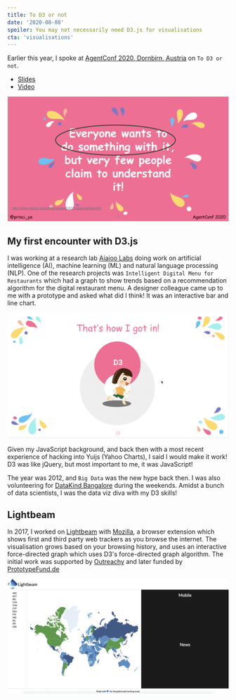 ```yaml
---
title: To D3 or not
date: '2020-08-08'
spoiler: You may not necessarily need D3.js for visualisations
cta: 'visualisations'
---
```


Earlier this year, I spoke at [AgentConf 2020, Dornbirn, Austria](https://agent.sh/agent-conf-2020) on `To D3 or not`.

- [Slides](https://docs.google.com/presentation/d/1GTh4q30nkt95X1ysky4LkLYk9Jg3e3si_wXMn5GkWKA/edit?usp=sharing)
- [Video](https://www.youtube.com/watch?v=n2ZArMqtIQw&list=PL02Kht_parVlg-EPMtMjwMFI2N1N7t_HH&index=5&t=0s)

![Slide 1](./slide1.png)

## My first encounter with D3.js

I was working at a research lab [Aiaioo Labs](http://aiaioo.com/) doing work on artificial intelligence (AI), machine learning (ML) and natural language processing (NLP). One of the research projects was `Intelligent Digital Menu for Restaurants` which had a graph to show trends based on a recommendation algorithm for the digital restaurant menu. A designer colleague came up to me with a prototype and asked what did I think! It was an interactive bar and line chart.

![That's how I got in](./encounter.gif)

Given my JavaScript background, and back then with a most recent experience of hacking into Yuijs (Yahoo Charts), I said I would make it work! D3 was like jQuery, but most important to me, it was JavaScript!

The year was 2012, and `Big Data` was the new hype back then. I was also volunteering for [DataKind Bangalore](https://www.datakind.org/) during the weekends. Amidst a bunch of data scientists, I was the data viz diva with my D3 skills!

## Lightbeam

In 2017, I worked on [Lightbeam](https://princiya777.wordpress.com/category/lightbeam/) with [Mozilla](https://medium.com/read-write-participate/shining-a-light-on-web-tracking-2194cdbdae5c), a browser extension which shows first and third party web trackers as you browse the internet. The visualisation grows based on your browsing history, and uses an interactive force-directed graph which uses D3's force-directed graph algorithm. The initial work was supported by [Outreachy](https://www.outreachy.org/apply/) and later funded by [PrototypeFund.de](https://prototypefund.de/en/project/lightbeam/)

![Lightbeam](./lbimport.gif)


